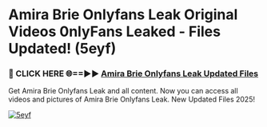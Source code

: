 # Amira Brie Onlyfans Leak Original Videos 0nlyFans Leaked - Files Updated! (5eyf)

<h3>🔴 CLICK HERE 🌐==►► <a href="https://tinyurl.com/2wckxsce" rel="nofollow">Amira Brie Onlyfans Leak Updated Files</a></h3>

Get Amira Brie Onlyfans Leak and all content. Now you can access all videos and pictures of Amira Brie Onlyfans Leak. New Updated Files 2025!

[![5eyf](https://i.imgur.com/AFduVYN.gif)](https://tinyurl.com/2wckxsce)
